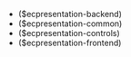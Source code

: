 - ($ecpresentation-backend)
- ($ecpresentation-common)
- ($ecpresentation-controls)
- ($ecpresentation-frontend)
